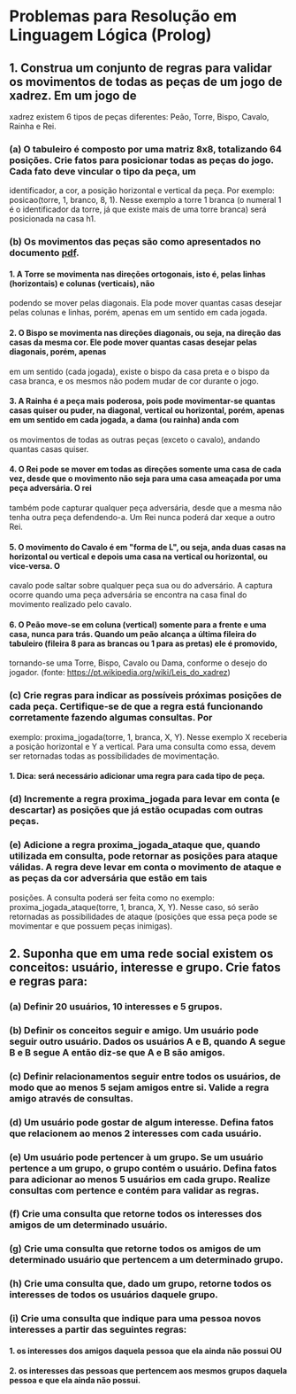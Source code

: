 # Problemas para Resolução em Linguagem Lógica (Prolog)

## 1. Construa um conjunto de regras para validar os movimentos de todas as peças de um jogo de xadrez. Em um jogo de 
xadrez existem 6 tipos de peças diferentes: Peão, Torre, Bispo, Cavalo, Rainha e Rei.

### (a) O tabuleiro é composto por uma matriz 8x8, totalizando 64 posições. Crie fatos para posicionar todas as peças do jogo. Cada fato deve vincular o tipo da peça, um
identificador, a cor, a posição horizontal e vertical da peça. Por exemplo: posicao(torre, 1, branco, 8, 1). Nesse exemplo a torre 1 branca (o numeral 1 é o
identificador da torre, já que existe mais de uma torre branca) será posicionada na casa h1.
### (b) Os movimentos das peças são como apresentados no documento [pdf](https://github.com/MarconiBraga/PrologLP-2018/blob/master/Trabalho/pdf_atividade.pdf). 

#### 1. A Torre se movimenta nas direções ortogonais, isto é, pelas linhas (horizontais) e colunas (verticais), não 
podendo se mover pelas diagonais. Ela pode mover quantas casas desejar pelas colunas e linhas, porém, apenas em um sentido em cada jogada.
#### 2. O Bispo se movimenta nas direções diagonais, ou seja, na direção das casas da mesma cor. Ele pode mover quantas casas desejar pelas diagonais, porém, apenas 
em um sentido (cada jogada), existe o bispo da casa preta e o bispo da casa branca, e os mesmos não podem mudar de cor durante o jogo.
#### 3. A Rainha é a peça mais poderosa, pois pode movimentar-se quantas casas quiser ou puder, na diagonal, vertical ou horizontal, porém, apenas em um sentido em cada jogada, a dama (ou rainha) anda com 
os movimentos de todas as outras peças (exceto o cavalo), andando quantas casas quiser.
#### 4. O Rei pode se mover em todas as direções somente uma casa de cada vez, desde que o movimento não seja para uma casa ameaçada por uma peça adversária. O rei
também pode capturar qualquer peça adversária, desde que a mesma não tenha outra peça defendendo-a. Um Rei nunca poderá dar xeque a outro Rei.
#### 5. O movimento do Cavalo é em "forma de L", ou seja, anda duas casas na horizontal ou vertical e depois uma casa na vertical ou horizontal, ou vice-versa. O 
cavalo pode saltar sobre qualquer peça sua ou do adversário. A captura ocorre quando uma peça adversária se encontra na casa final do movimento realizado pelo cavalo.
#### 6. O Peão move-se em coluna (vertical) somente para a frente e uma casa, nunca para trás. Quando um peão alcança a última fileira do tabuleiro (fileira 8 para as brancas ou 1 para as pretas) ele é promovido, 
tornando-se uma Torre, Bispo, Cavalo ou Dama, conforme o desejo do jogador. (fonte: https://pt.wikipedia.org/wiki/Leis_do_xadrez)

### (c) Crie regras para indicar as possíveis próximas posições de cada peça. Certifique-se de que a regra está funcionando corretamente fazendo algumas consultas. Por 
exemplo: proxima_jogada(torre, 1, branca, X, Y). Nesse exemplo X receberia a posição horizontal e Y a vertical. Para uma consulta como essa, devem ser retornadas todas 
as possibilidades de movimentação.
#### 1. Dica: será necessário adicionar uma regra para cada tipo de peça.
### (d) Incremente a regra proxima_jogada para levar em conta (e descartar) as posições que já estão ocupadas com outras peças.
### (e) Adicione a regra proxima_jogada_ataque que, quando utilizada em consulta, pode retornar as posições para ataque válidas. A regra deve levar em conta o movimento de ataque e as peças da cor adversária que estão em tais 
posições. A consulta poderá ser feita como no exemplo: proxima_jogada_ataque(torre, 1, branca, X, Y). Nesse caso, só serão retornadas as possibilidades de ataque
(posições que essa peça pode se movimentar e que possuem peças inimigas).

## 2. Suponha que em uma rede social existem os conceitos: usuário, interesse e grupo. Crie fatos e regras para:

### (a) Definir 20 usuários, 10 interesses e 5 grupos.
### (b) Definir os conceitos seguir e amigo. Um usuário pode seguir outro usuário. Dados os usuários A e B, quando A segue B e B segue A então diz-se que A e B são amigos.
### (c) Definir relacionamentos seguir entre todos os usuários, de modo que ao menos 5 sejam amigos entre si. Valide a regra amigo através de consultas.
### (d) Um usuário pode gostar de algum interesse. Defina fatos que relacionem ao menos 2 interesses com cada usuário.
### (e) Um usuário pode pertencer à um grupo. Se um usuário pertence a um grupo, o grupo contém o usuário. Defina fatos para adicionar ao menos 5 usuários em cada grupo. Realize consultas com pertence e contém para validar as regras.
### (f) Crie uma consulta que retorne todos os interesses dos amigos de um determinado usuário.
### (g) Crie uma consulta que retorne todos os amigos de um determinado usuário que pertencem a um determinado grupo.
### (h) Crie uma consulta que, dado um grupo, retorne todos os interesses de todos os usuários daquele grupo.
### (i) Crie uma consulta que indique para uma pessoa novos interesses a partir das seguintes regras:

#### 1. os interesses dos amigos daquela pessoa que ela ainda não possui OU
#### 2. os interesses das pessoas que pertencem aos mesmos grupos daquela pessoa e que ela ainda não possui.